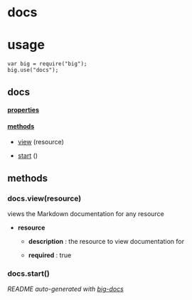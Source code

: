 # docs


# usage

    var big = require("big");
    big.use("docs");

## docs

#### [properties](#docs-properties)


#### [methods](#docs-methods)

  - [view](#docs-methods-view) (resource)

  - [start](#docs-methods-start) ()





<a name="docs-methods"></a> 

## methods 

<a name="docs-methods-view"></a> 

### docs.view(resource)

views the Markdown documentation for any resource

- **resource** 

  - **description** : the resource to view documentation for

  - **required** : true

<a name="docs-methods-start"></a> 

### docs.start()


*README auto-generated with [big-docs](https://github.com/bigcompany/big/resources/tree/master/docs)*